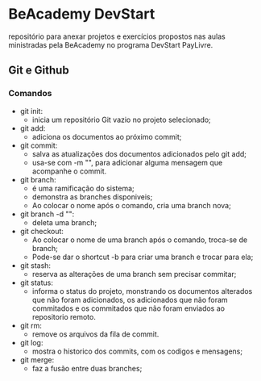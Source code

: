 # BeAcademy DevStart

repositório para anexar projetos e exercícios propostos nas aulas ministradas pela BeAcademy no programa DevStart PayLivre.

## Git e Github 
### Comandos
- git init:
    - inicia um repositório Git vazio no projeto selecionado;
- git add:
    - adiciona os documentos ao próximo commit;
- git commit: 
    - salva as atualizações dos documentos adicionados pelo git add;
    - usa-se com -m "", para adicionar alguma mensagem que acompanhe o commit.
- git branch: 
    - é uma ramificação do sistema; 
    - demonstra as branches disponiveis;
    - Ao colocar o nome após o comando, cria uma branch nova; 
- git branch -d "":
    - deleta uma branch;
- git checkout:
    - Ao colocar o nome de uma branch após o comando, troca-se de branch;
    - Pode-se dar o shortcut -b para criar uma branch e trocar para ela;
- git stash:
    - reserva as alterações de uma branch sem precisar commitar;
- git status:
    - informa o status do projeto, monstrando os documentos alterados que não foram adicionados, os adicionados que não foram commitados e os commitados que não foram enviados ao repositorio remoto.
- git rm:
    - remove os arquivos da fila de commit.
- git log:
    - mostra o historico dos commits, com os codigos e mensagens;
- git merge:
    - faz a fusão entre duas branches;